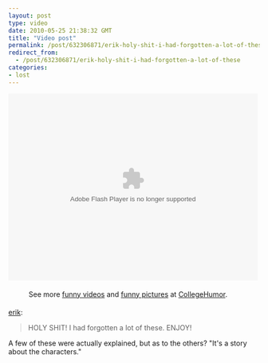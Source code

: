 ```yaml
---
layout: post
type: video
date: 2010-05-25 21:38:32 GMT
title: "Video post"
permalink: /post/632306871/erik-holy-shit-i-had-forgotten-a-lot-of-these
redirect_from: 
  - /post/632306871/erik-holy-shit-i-had-forgotten-a-lot-of-these
categories:
- lost
---
```

<object type="application/x-shockwave-flash" data="http://www.collegehumor.com/moogaloop/moogaloop.swf?clip_id=1936291&fullscreen=1" width="500" height="375" ><param name="allowfullscreen" value="true"/><param name="wmode" value="transparent"/><param name="allowScriptAccess" value="always"/><param name="movie" quality="best" value="http://www.collegehumor.com/moogaloop/moogaloop.swf?clip_id=1936291&fullscreen=1"/><embed src="http://www.collegehumor.com/moogaloop/moogaloop.swf?clip_id=1936291&fullscreen=1" type="application/x-shockwave-flash" wmode="transparent"  width="500" height="375"  allowScriptAccess="always"></embed></object><div style="padding:5px 0; text-align:center; width:480px;">See more <a href="http://www.collegehumor.com/videos">funny videos</a> and <a href="http://www.collegehumor.com/pictures">funny pictures</a> at <a href="http://www.collegehumor.com/">CollegeHumor</a>.</div>

<p><a href="http://erik.tumblr.com/post/632113755/holy-shit-i-had-forgotten-a-lot-of-these-enjoy" class="tumblr_blog">erik</a>:</p>

<blockquote><p>HOLY SHIT! I had forgotten a lot of these. ENJOY!</p></blockquote>

A few of these were actually explained, but as to the others? "It's a story about the characters."